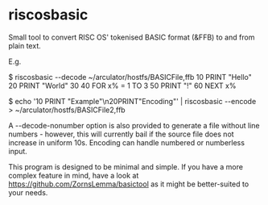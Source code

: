 # riscosbasic

Small tool to convert RISC OS' tokenised BASIC format (&FFB) to and from plain text.

E.g.

$ riscosbasic --decode ~/arculator/hostfs/BASICFile,ffb
10 PRINT "Hello"
20 PRINT "World"
30 
40 FOR x% = 1 TO 3
50 PRINT "!"
60 NEXT x%

$ echo '10 PRINT "Example"\n20PRINT"Encoding"' | riscosbasic --encode > ~/arculator/hostfs/BASICFile2,ffb

A --decode-nonumber option is also provided to generate a file without line numbers - however, this will currently bail if the source file does not increase in uniform 10s. Encoding can handle numbered or numberless input.

This program is designed to be minimal and simple. If you have a more complex feature in mind, have a look at https://github.com/ZornsLemma/basictool as it might be better-suited to your needs.
